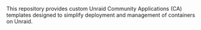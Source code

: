 This repository provides custom Unraid Community Applications (CA) templates designed to simplify deployment and management of containers on Unraid.
